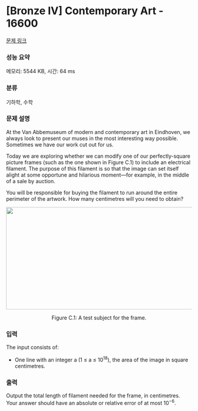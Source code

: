 # [Bronze IV] Contemporary Art - 16600 

[문제 링크](https://www.acmicpc.net/problem/16600) 

### 성능 요약

메모리: 5544 KB, 시간: 64 ms

### 분류

기하학, 수학

### 문제 설명

<p>At the Van Abbemuseum of modern and contemporary art in Eindhoven, we always look to present our muses in the most interesting way possible. Sometimes we have our work cut out for us.</p>

<p>Today we are exploring whether we can modify one of our perfectly-square picture frames (such as the one shown in Figure C.1) to include an electrical filament. The purpose of this filament is so that the image can set itself alight at some opportune and hilarious moment—for example, in the middle of a sale by auction.</p>

<p>You will be responsible for buying the filament to run around the entire perimeter of the artwork. How many centimetres will you need to obtain?</p>

<p style="text-align: center;"><img alt="" src="https://upload.acmicpc.net/2f49e9ec-bf83-45a6-acce-a6d5f6a35d61/-/preview/" style="width: 607px; height: 277px;"></p>

<p style="text-align: center;">Figure C.1: A test subject for the frame.</p>

### 입력 

 <p>The input consists of:</p>

<ul>
	<li>One line with an integer a (1 ≤ a ≤ 10<sup>18</sup>), the area of the image in square centimetres.</li>
</ul>

### 출력 

 <p>Output the total length of filament needed for the frame, in centimetres. Your answer should have an absolute or relative error of at most 10<sup>−6</sup>.</p>

